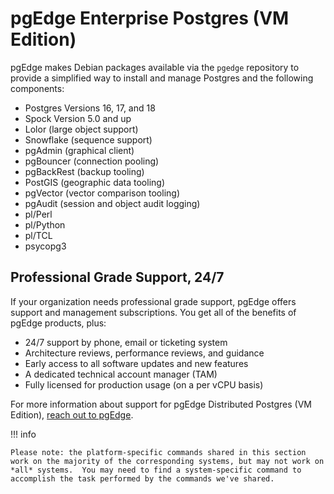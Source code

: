 # pgEdge Enterprise Postgres (VM Edition)

pgEdge makes Debian packages available via the `pgedge` repository to provide a simplified way to install and manage Postgres and the following components: 

* Postgres Versions 16, 17, and 18
* Spock Version 5.0 and up
* Lolor (large object support)
* Snowflake (sequence support)
* pgAdmin (graphical client)
* pgBouncer (connection pooling)
* pgBackRest (backup tooling)
* PostGIS (geographic data tooling)
* pgVector (vector comparison tooling)
* pgAudit (session and object audit logging)
* pl/Perl
* pl/Python
* pl/TCL
* psycopg3

## Professional Grade Support, 24/7

If your organization needs professional grade support, pgEdge offers support and management subscriptions. You get all of the benefits of pgEdge products, plus:

- 24/7 support by phone, email or ticketing system
- Architecture reviews, performance reviews, and guidance
- Early access to all software updates and new features
- A dedicated technical account manager (TAM)
- Fully licensed for production usage (on a per vCPU basis)

For more information about support for pgEdge Distributed Postgres (VM Edition), [reach out to pgEdge](https://www.pgedge.com/contact).


!!! info

    Please note: the platform-specific commands shared in this section work on the majority of the corresponding systems, but may not work on *all* systems.  You may need to find a system-specific command to accomplish the task performed by the commands we've shared.